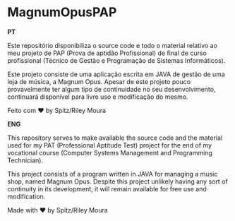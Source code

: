 # MagnumOpusPAP

**PT**

Este repositório disponibiliza o source code e todo o material relativo ao meu projeto de PAP (Prova de aptidão Profissional) de final de 
curso profissional (Técnico de Gestão e Programação de Sistemas Informáticos).

Este projeto consiste de uma aplicação escrita em JAVA de gestão de uma loja de música, a Magnum Opus.
Apesar de este projeto pouco provavelmente ter algum tipo de continuidade no seu desenvolvimento, 
continuará disponível para livre uso e modificação do mesmo.

Feito com ❤️ by Spitz/Riley Moura

**ENG**

This repository serves to make available the source code and the material used for my PAT (Professional Aptitude Test) project 
for the end of my vocational course (Computer Systems Management and Programming Technician).

This project consists of a program written in JAVA for managing a music shop, named Magnum Opus.
Despite this project unlikely having any sort of continuity in its development, it will remain available
for free use and modification.

Made with ❤️ by Spitz/Riley Moura
